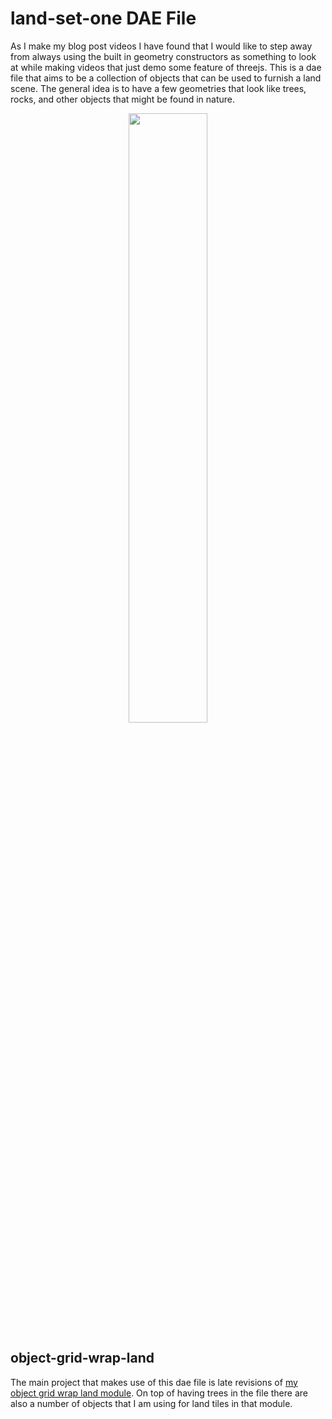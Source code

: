 ﻿# land-set-one DAE File

As I make my blog post videos I have found that I would like to step away from always using the built in geometry constructors as something to look at while making videos that just demo some feature of threejs. This is a dae file that aims to be a collection of objects that can be used to furnish a land scene. The general idea is to have a few geometries that look like trees, rocks, and other objects that might be found in nature.

<div align="center">
      <a href="https://www.youtube.com/watch?v=ke-r9KtRYeo">
         <img src="https://img.youtube.com/vi/CFFCF6lGmHc/0.jpg" style="width:50%;">
      </a>
</div>


## object-grid-wrap-land

The main project that makes use of this dae file is late revisions of [my object grid wrap land module](https://github.com/dustinpfister/test_threejs/tree/master/views/forpost/threejs-examples-object-grid-wrap-land). On top of having trees in the file there are also a number of objects that I am using for land tiles in that module.



